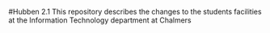 #Hubben 2.1
This repository describes the changes to the students facilities at the Information Technology department at Chalmers
